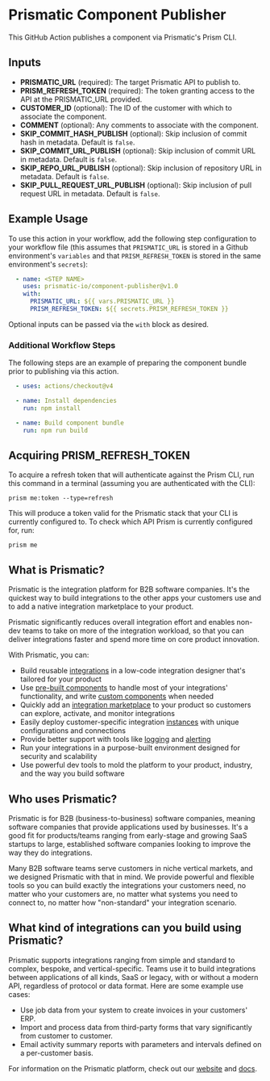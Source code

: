 # Prismatic Component Publisher

This GitHub Action publishes a component via Prismatic's Prism CLI.

## Inputs

- **PRISMATIC_URL** (required): The target Prismatic API to publish to.
- **PRISM_REFRESH_TOKEN** (required): The token granting access to the API at the PRISMATIC_URL provided.
- **CUSTOMER_ID** (optional): The ID of the customer with which to associate the component.
- **COMMENT** (optional): Any comments to associate with the component.
- **SKIP_COMMIT_HASH_PUBLISH** (optional): Skip inclusion of commit hash in metadata. Default is `false`.
- **SKIP_COMMIT_URL_PUBLISH** (optional): Skip inclusion of commit URL in metadata. Default is `false`.
- **SKIP_REPO_URL_PUBLISH** (optional): Skip inclusion of repository URL in metadata. Default is `false`.
- **SKIP_PULL_REQUEST_URL_PUBLISH** (optional): Skip inclusion of pull request URL in metadata. Default is `false`.

## Example Usage

To use this action in your workflow, add the following step configuration to your workflow file (this assumes that `PRISMATIC_URL` is stored in a Github environment's `variables` and that `PRISM_REFRESH_TOKEN` is stored in the same environment's `secrets`):

```yaml
  - name: <STEP NAME>
    uses: prismatic-io/component-publisher@v1.0
    with:
      PRISMATIC_URL: ${{ vars.PRISMATIC_URL }}
      PRISM_REFRESH_TOKEN: ${{ secrets.PRISM_REFRESH_TOKEN }}
```
Optional inputs can be passed via the `with` block as desired. 

### Additional Workflow Steps

The following steps are an example of preparing the component bundle prior to publishing via this action. 
```yaml
  - uses: actions/checkout@v4

  - name: Install dependencies
    run: npm install

  - name: Build component bundle
    run: npm run build
```

## Acquiring PRISM_REFRESH_TOKEN

To acquire a refresh token that will authenticate against the Prism CLI, run this command in a terminal (assuming you are authenticated with the CLI):
```
prism me:token --type=refresh
```
This will produce a token valid for the Prismatic stack that your CLI is currently configured to. To check which API Prism is currently configured for, run:
```
prism me
```

## What is Prismatic?

Prismatic is the integration platform for B2B software companies. It's the quickest way to build integrations to the other apps your customers use and to add a native integration marketplace to your product.

Prismatic significantly reduces overall integration effort and enables non-dev teams to take on more of the integration workload, so that you can deliver integrations faster and spend more time on core product innovation.

With Prismatic, you can:

- Build reusable [integrations](https://prismatic.io/docs/integrations) in a low-code integration designer that's tailored for your product
- Use [pre-built components](https://prismatic.io/docs/components/component-catalog) to handle most of your integrations' functionality, and write [custom components](https://prismatic.io/docs/custom-components/writing-custom-components) when needed
- Quickly add an [integration marketplace](https://prismatic.io/docs/integration-marketplace) to your product so customers can explore, activate, and monitor integrations
- Easily deploy customer-specific integration [instances](https://prismatic.io/docs/instances) with unique configurations and connections
- Provide better support with tools like [logging](https://prismatic.io/docs/logging) and [alerting](https://prismatic.io/docs/monitoring-and-alerting)
- Run your integrations in a purpose-built environment designed for security and scalability
- Use powerful dev tools to mold the platform to your product, industry, and the way you build software

## Who uses Prismatic?

Prismatic is for B2B (business-to-business) software companies, meaning software companies that provide applications used by businesses. It's a good fit for products/teams ranging from early-stage and growing SaaS startups to large, established software companies looking to improve the way they do integrations.

Many B2B software teams serve customers in niche vertical markets, and we designed Prismatic with that in mind. We provide powerful and flexible tools so you can build exactly the integrations your customers need, no matter who your customers are, no matter what systems you need to connect to, no matter how "non-standard" your integration scenario.

## What kind of integrations can you build using Prismatic?

Prismatic supports integrations ranging from simple and standard to complex, bespoke, and vertical-specific.
Teams use it to build integrations between applications of all kinds, SaaS or legacy, with or without a modern API, regardless of protocol or data format.
Here are some example use cases:

- Use job data from your system to create invoices in your customers' ERP.
- Import and process data from third-party forms that vary significantly from customer to customer.
- Email activity summary reports with parameters and intervals defined on a per-customer basis.

For information on the Prismatic platform, check out our [website](https://prismatic.io) and [docs](https://prismatic.io/docs).
